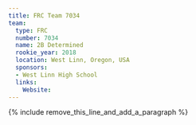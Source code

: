 ```yaml
---
title: FRC Team 7034
team:
  type: FRC
  number: 7034
  name: 2B Determined
  rookie_year: 2018
  location: West Linn, Oregon, USA
  sponsors:
  - West Linn High School
  links:
    Website:
---
```


{% include remove_this_line_and_add_a_paragraph %}